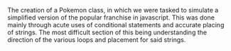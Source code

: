 The creation of a Pokemon class, in which we were tasked to simulate a simplified version of the popular franchise in javascript. 
This was done mainly through acute uses of conditional statements and accurate placing of strings. 
The most difficult section of this being understanding the direction of the various loops and placement for said strings.
